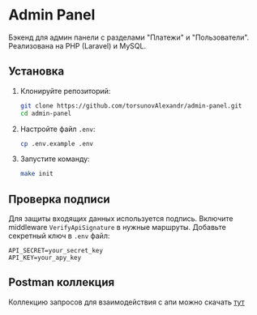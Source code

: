 # Admin Panel

Бэкенд для админ панели с разделами "Платежи" и "Пользователи". Реализована на PHP (Laravel) и MySQL.

## Установка

1. Клонируйте репозиторий:
    ```bash
    git clone https://github.com/torsunovAlexandr/admin-panel.git
    cd admin-panel
    ```

2. Настройте файл `.env`:
    ```bash
    cp .env.example .env
    ```

3. Запустите команду:
    ```bash
    make init
    ```

## Проверка подписи

Для защиты входящих данных используется подпись. Включите middleware `VerifyApiSignature` в нужные маршруты. Добавьте секретный ключ в `.env` файл:
```dotenv
API_SECRET=your_secret_key
API_KEY=your_apy_key
```

## Postman коллекция

Коллекцию запросов для взаимодействия с апи можно скачать [тут](https://drive.google.com/file/d/1C5mf0oLE0rbUdvcFAMcxqpGY5KuhGVIe/view?usp=sharing)
